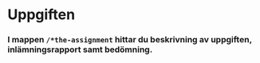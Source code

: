 # Uppgiften
### I mappen `/*the-assignment` hittar du beskrivning av uppgiften, inlämningsrapport samt bedömning.   